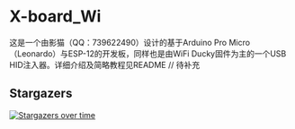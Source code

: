 # X-board_Wi
这是一个由影猫（QQ：739622490）设计的基于Arduino Pro Micro（Leonardo）与ESP-12的开发板，同样也是由WiFi Ducky固件为主的一个USB HID注入器。详细介绍及简略教程见README
// 待补充

## Stargazers 

[![Stargazers over time](https://starchart.cc/FunnyWolf/Viper.svg)](https://starchart.cc/FunnyWolf/Viper)
